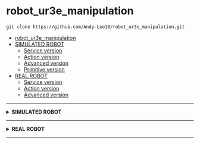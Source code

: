 # robot_ur3e_manipulation

```
git clone https://github.com/Andy-Leo10/robot_ur3e_manipulation.git
```

- [robot\_ur3e\_manipulation](#robot_ur3e_manipulation)
- [SIMULATED ROBOT](#simulated-robot)
  - [Service version](#service-version)
  - [Action version](#action-version)
  - [Advanced version](#advanced-version)
  - [Primitive version](#primitive-version)
- [REAL ROBOT](#real-robot)
  - [Service version](#service-version-1)
  - [Action version](#action-version-1)
  - [Advanced version](#advanced-version-1)

---

<details>
<summary><b>SIMULATED ROBOT</b></summary>

# SIMULATED ROBOT
## Service version
```
cd ~/ros2_ws/; colcon build --packages-select robot_ur3e_manipulation; source install/setup.bash; ros2 launch robot_ur3e_manipulation sim_service_server.launch.py
```
Calling to service to order a coffee
```
ros2 service call /robot_ur3e_manipulation_ss robot_ur3e_manipulation/srv/DeliverCoffeeService 'coffe_order: true'
```

## Action version
```
cd ~/ros2_ws/; colcon build --packages-select robot_ur3e_manipulation; source install/setup.bash; ros2 launch robot_ur3e_manipulation sim_action_server.launch.py
```
Calling to action to order a coffee
```
ros2 action send_goal /robot_ur3e_manipulation_as robot_ur3e_manipulation/action/DeliverCoffeeAction 'coffe_order: true' -f
```

## Advanced version
```
cd ~/ros2_ws/; colcon build --packages-select robot_ur3e_manipulation; source install/setup.bash; ros2 launch robot_ur3e_manipulation sim_pick_and_place_advanced.launch.py
```

## Primitive version
```
cd ~/ros2_ws/; colcon build --packages-select robot_ur3e_manipulation; source install/setup.bash; ros2 launch robot_ur3e_manipulation sim_pick_and_place_primitive.launch.py
```
</details>

---

<details>
<summary><b>REAL ROBOT</b></summary>

# REAL ROBOT
## Service version
```
cd ~/ros2_ws/; colcon build --packages-select robot_ur3e_manipulation; source install/setup.bash; ros2 launch robot_ur3e_manipulation real_service_server.launch.py
```
Calling to service to order a coffee
```
ros2 service call /robot_ur3e_manipulation_ss robot_ur3e_manipulation/srv/DeliverCoffeeService 'coffe_order: true'
```

## Action version
```
cd ~/ros2_ws/; colcon build --packages-select robot_ur3e_manipulation; source install/setup.bash; ros2 launch robot_ur3e_manipulation real_action_server.launch.py
```
Calling to action to order a coffee
```
ros2 action send_goal /robot_ur3e_manipulation_as robot_ur3e_manipulation/action/DeliverCoffeeAction 'coffe_order: true' -f
```

## Advanced version
```
cd ~/ros2_ws/; colcon build --packages-select robot_ur3e_manipulation; source install/setup.bash; ros2 launch robot_ur3e_manipulation real_pick_and_place_advanced.launch.py
```
</details>

---